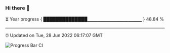 ### Hi there 👋

⏳ Year progress { ██████████████▁▁▁▁▁▁▁▁▁▁▁▁▁▁▁▁ } 48.84 %

---

⏰ Updated on Tue, 28 Jun 2022 06:17:07 GMT

![Progress Bar CI](https://github.com/liununu/liununu/workflows/Progress%20Bar%20CI/badge.svg)
